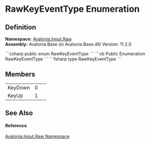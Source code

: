 # RawKeyEventType Enumeration




## Definition
**Namespace:** <a href="N_Avalonia_Input_Raw">Avalonia.Input.Raw</a>  
**Assembly:** Avalonia.Base (in Avalonia.Base.dll) Version: 11.2.0

<Tabs groupId="api-code-preview">
<TabItem value="csharp" label="C#">
```csharp
public enum RawKeyEventType
```
</TabItem>
<TabItem value="vb" label="VB">
```vb
Public Enumeration RawKeyEventType
```
</TabItem>
<TabItem value="fsharp" label="F#">
```fsharp
type RawKeyEventType
```
</TabItem>
</Tabs>



## Members
<table>
<tr>
<td>KeyDown</td>
<td>0</td>
<td> </td>
</tr>
<tr>
<td>KeyUp</td>
<td>1</td>
<td> </td>
</tr>
</table>

## See Also


#### Reference
<a href="N_Avalonia_Input_Raw">Avalonia.Input.Raw Namespace</a>  
